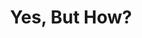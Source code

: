 ---
title: "Yes, But How?"
layout: 'layouts/home.html'
feedSection:
    title: 'Latest Posts'
featuredList:
    title: 'Featured Posts'
    limit: 3
---